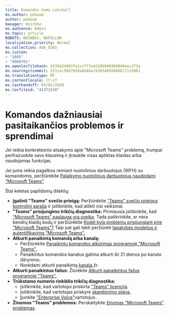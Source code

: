 ```yaml
---
title: Komandos tema catchall
ms.author: pebaum
author: pebaum
manager: mnirkhe
ms.audience: Admin
ms.topic: article
ROBOTS: NOINDEX, NOFOLLOW
localization_priority: Normal
ms.collection: Adm_O365
ms.custom:
- "2605"
- "9000701"
ms.openlocfilehash: b5394249037e1ccfffa42206940369040eec273a
ms.sourcegitcommit: 221cec50b7026a8d48a743034658460b17115061
ms.translationtype: MT
ms.contentlocale: lt-LT
ms.lasthandoff: 03/02/2020
ms.locfileid: "42371530"
---
```

# <a name="teams-common-issues-and-resolutions"></a>Komandos dažniausiai pasitaikančios problemos ir sprendimai

Jei reikia konkretesnio atsakymo apie "Microsoft Teams" problemą, trumpai perfrazuokite savo klausimą ir įtraukite visas aptiktas klaidas arba naudojamas funkcijas.

Jei jums reikia pagalbos remiant nuotolinius darbuotojus (WFH) su komandomis, peržiūrėkite [Palaikymo nuotolinius darbuotojus naudodami "Microsoft Teams"](https://docs.microsoft.com/microsoftteams/support-remote-work-with-teams)

Štai keletas papildomų išteklių:

- **Įgalinti "Teams" svečio prieigą:** Peržiūrėkite ["Teams" svečio prieigos kontrolinį sąrašą](https://docs.microsoft.com/microsoftteams/guest-access-checklist) ir įsitikinkite, kad atlikti visi veiksmai.
- **"Teams" prisijungimo trikčių diagnostika:** Pirmiausia įsitikinkite, kad ["Microsoft Teams" paslauga yra sveika](https://admin.microsoft.com/Adminportal/Home?source=applauncher#/servicehealth). Tada patikrinkite, ar nėra bendrų klaidų kodų ir peržiūrėkite [Kodėl kyla problemų prisijungiant prie "Microsoft Teams"?](https://support.office.com/article/a02f683b-61a3-4008-9447-ee60c5593b0f)  Taip pat gali tekti peržiūrėti [tapatybės modelius ir autentifikavimą "Microsoft Teams".](https://docs.microsoft.com/MicrosoftTeams/identify-models-authentication)
- **Atkurti panaikintą komandą arba kanalą:** 
    - Peržiūrėkite [Panaikintų komandos atkūrimas programoje "Microsoft Teams".](https://blogs.technet.microsoft.com/skypehybridguy/2017/07/23/restoring-a-deleted-team-in-microsoft-teams/)
    - Panaikintus komandos kanalus galima atkurti iki 21 dienos po kanalo ištrynimo. 
    - Norėdami atkurti panaikintą [kanalą,](https://support.office.com/article/archive-or-restore-a-team-dc161cfd-b328-440f-974b-5da5bd98b5a7)žr.
- **Atkurti panaikintus failus:** Žiūrėkite [Atkurti panaikintus failus programoje "Teams".](https://support.office.com/article/recover-deleted-files-in-teams-a591d771-89a6-49e2-ab7e-271936fe3c4e)
- **Trūkstamo numerio rinkiklio trikčių diagnostika:**  
    - Įsitikinkite, kad vartotojui priskirta ["Teams" licencija](https://docs.microsoft.com/MicrosoftTeams/assign-teams-licenses).
    - Įsitikinkite, kad vartotojas priskyrė [skambinimo planą.](https://docs.microsoft.com/MicrosoftTeams/calling-plan-landing-page)
    - Įjunkite ["Enterprise Voice"](https://docs.microsoft.com/skypeforbusiness/skype-for-business-hybrid-solutions/plan-your-phone-system-cloud-pbx-solution/enable-users-for-enterprise-voice-online-and-phone-system-voicemail#to-enable-your-users-for-phone-system-in-office-365-voice-and-voicemail)vartotojus .
- **Žinomos "Teams" problemos:** Perskaitykite [žinomas "Microsoft Teams" problemas](https://docs.microsoft.com/microsoftteams/known-issues).